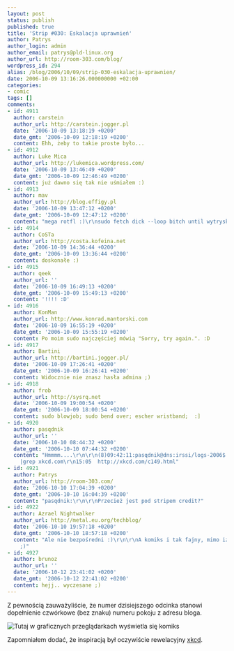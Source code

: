 ```yaml
---
layout: post
status: publish
published: true
title: 'Strip #030: Eskalacja uprawnień'
author: Patrys
author_login: admin
author_email: patrys@pld-linux.org
author_url: http://room-303.com/blog/
wordpress_id: 294
alias: /blog/2006/10/09/strip-030-eskalacja-uprawnien/
date: 2006-10-09 13:16:26.000000000 +02:00
categories:
- comic
tags: []
comments:
- id: 4911
  author: carstein
  author_url: http://carstein.jogger.pl
  date: '2006-10-09 13:18:19 +0200'
  date_gmt: '2006-10-09 12:18:19 +0200'
  content: Ehh, żeby to takie proste było...
- id: 4912
  author: Luke Mica
  author_url: http://lukemica.wordpress.com/
  date: '2006-10-09 13:46:49 +0200'
  date_gmt: '2006-10-09 12:46:49 +0200'
  content: już dawno się tak nie uśmiałem :)
- id: 4913
  author: mav
  author_url: http://blog.effigy.pl
  date: '2006-10-09 13:47:12 +0200'
  date_gmt: '2006-10-09 12:47:12 +0200'
  content: "mega rotfl :)\r\nsudo fetch dick --loop bitch until wytrysk==1 :D"
- id: 4914
  author: CoSTa
  author_url: http://costa.kofeina.net
  date: '2006-10-09 14:36:44 +0200'
  date_gmt: '2006-10-09 13:36:44 +0200'
  content: doskonałe :)
- id: 4915
  author: qeek
  author_url: ''
  date: '2006-10-09 16:49:13 +0200'
  date_gmt: '2006-10-09 15:49:13 +0200'
  content: '!!!! :D'
- id: 4916
  author: KonMan
  author_url: http://www.konrad.mantorski.com
  date: '2006-10-09 16:55:19 +0200'
  date_gmt: '2006-10-09 15:55:19 +0200'
  content: Po moim sudo najczęściej mówią "Sorry, try again.". :D
- id: 4917
  author: Bartini
  author_url: http://bartini.jogger.pl/
  date: '2006-10-09 17:26:41 +0200'
  date_gmt: '2006-10-09 16:26:41 +0200'
  content: Widocznie nie znasz hasła admina ;)
- id: 4918
  author: frob
  author_url: http://sysrq.net
  date: '2006-10-09 19:00:54 +0200'
  date_gmt: '2006-10-09 18:00:54 +0200'
  content: sudo blowjob; sudo bend over; escher wristband;  :]
- id: 4920
  author: pasqdnik
  author_url: ''
  date: '2006-10-10 08:44:32 +0200'
  date_gmt: '2006-10-10 07:44:32 +0200'
  content: "Hmmmm....\r\n\r\n(8)09:42:11:pasqdnik@dns:irssi/logs-2006$ bzcat \\#un*.09.log.bz2
    |grep xkcd.com\r\n15:05  http://xkcd.com/c149.html"
- id: 4921
  author: Patrys
  author_url: http://room-303.com/
  date: '2006-10-10 17:04:39 +0200'
  date_gmt: '2006-10-10 16:04:39 +0200'
  content: "pasqdnik:\r\n\r\nPrzecież jest pod stripem credit?"
- id: 4922
  author: Azrael Nightwalker
  author_url: http://metal.eu.org/techblog/
  date: '2006-10-10 19:57:18 +0200'
  date_gmt: '2006-10-10 18:57:18 +0200'
  content: "Ale nie bezpośredni :)\r\n\r\nA komiks i tak fajny, mimo iż idea znana
    ;)"
- id: 4927
  author: brunoz
  author_url: ''
  date: '2006-10-12 23:41:02 +0200'
  date_gmt: '2006-10-12 22:41:02 +0200'
  content: hejj.. wyczesane ;)
---
```

<p>Z pewnością zauważyliście, że numer dzisiejszego odcinka stanowi dopełnienie czwórkowe (bez znaku) numeru pokoju z adresu bloga.</p>
<p class="strip"><img src="http://comic.room-303.com/strips/030-born-to-be-root.png" alt="Tutaj w graficznych przeglądarkach wyświetla się komiks" /></p>

<p>Zapomniałem dodać, że inspiracją był oczywiście rewelacyjny <a href="http://www.xkcd.com/">xkcd</a>.</p>
